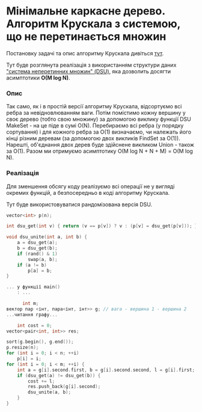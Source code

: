 # Мінімальне каркасне дерево. Алгоритм Крускала з системою, що не перетинається множин

Постановку задачі та опис алгоритму Крускала дивіться [тут](mst-kruskal).

Тут буде розглянута реалізація з використанням структури даних ["система неперетинних множин" (DSU)](https://uk.wikipedia.org/wiki/Система_неперетинних_множин), яка дозволить досягти асимптотики **O(M log N)**.

### Опис

Так само, як і в простій версії алгоритму Крускала, відсортуємо всі ребра за невідновлюванням ваги. Потім помістимо кожну вершину у своє дерево (тобто свою множину) за допомогою виклику функції DSU MakeSet - на це піде в сумі O(N). Перебираємо всі ребра (у порядку сортування) і для кожного ребра за O(1) визначаємо, чи належать його кінці різним деревам (за допомогою двох викликів FindSet за O(1)). Нарешті, об'єднання двох дерев буде здійснене викликом Union - також за O(1). Разом ми отримуємо асимптотику O(M log N + N + M) = O(M log N).

### Реалізація

Для зменшення обсягу коду реалізуємо всі операції не у вигляді окремих функцій, а безпосередньо в коді алгоритму Крускала.

Тут буде використовуватися рандомізована версія DSU.

<!--- TODO: specify code snippet id -->
``` cpp
vector<int> p(n);

int dsu_get(int v) { return (v == p[v]) ? v : (p[v] = dsu_get(p[v])); }

void dsu_unite(int a, int b) {
    a = dsu_get(a);
    b = dsu_get(b);
    if (rand() & 1)
        swap(a, b);
    if (a != b)
        p[a] = b;
}

... у функції main()
    : ...

      int m;
вектор пар <інт, пара<інт, інт>> g; // вага - вершина 1 - вершина 2
...читання графу...

    int cost = 0;
vector<pair<int, int>> res;

sort(g.begin(), g.end());
p.resize(n);
for (int i = 0; i < n; ++i)
    p[i] = i;
for (int i = 0; i < m; ++i) {
    int a = g[i].second.first, b = g[i].second.second, l = g[i].first;
    if (dsu_get(a) != dsu_get(b)) {
        cost += l;
        res.push_back(g[i].second);
        dsu_unite(a, b);
    }
}
```